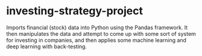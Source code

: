 # investing-strategy-project
Imports financial (stock) data into Python using the Pandas framework. It then manipulates the data and attempt to come up with some sort of system for investing in companies, and then applies some machine learning and deep learning with back-testing.
